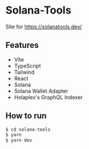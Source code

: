 # Solana-Tools

Site for https://solanatools.dev/

## Features

- Vite
- TypeScript
- Tailwind
- React
- Solana
- Solana Wallet Adapter
- Holaplex's GraphQL Indexer

## How to run

```bash
$ cd solana-tools
$ yarn
$ yarn dev
```
